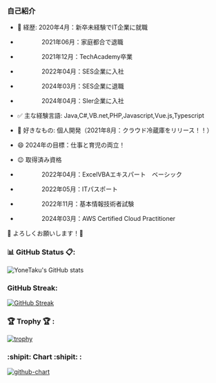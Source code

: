 ### 自己紹介

- 💬 経歴: 2020年4月：新卒未経験でIT企業に就職
- 　　　　2021年06月：家庭都合で退職
- 　　　　2021年12月：TechAcademy卒業 　　　　
- 　　　　2022年04月：SES企業に入社
- 　　　　2024年03月：SES企業に退職
- 　　　　2024年04月：SIer企業に入社
- ✅ 主な経験言語: Java,C#,VB.net,PHP,Javascript,Vue.js,Typescript
- 🥰 好きなもの: 個人開発（2021年8月：クラウド冷蔵庫をリリース！！）
- 😄 2024年の目標：仕事と育児の両立！

- 😉 取得済み資格
- 　　　　2022年04月：ExcelVBAエキスパート　ベーシック
- 　　　　2022年05月：ITパスポート
- 　　　　2022年11月：基本情報技術者試験
- 　　　　2024年03月：AWS Certified Cloud Practitioner



🙇 よろしくお願いします！🙇

### 📊 GitHub Status 📋:
![YoneTaku's GitHub stats](https://github-readme-stats.vercel.app/api?custom_title=YoneTaku's%20GitHub%20Status&username=yonetaku0519&count_private=true&show_icons=true&theme=radical)



### GitHub Streak:
[![GitHub Streak](http://github-readme-streak-stats.herokuapp.com?user=yonetaku0519&theme=onedark_duo)](https://git.io/streak-stats)


### 🏆 Trophy 🏆 :

[![trophy](https://github-profile-trophy.vercel.app/?username=yoshinori-koide&no-frame=true&theme=onedark&row=2&column=4)](https://github.com/ryo-ma/github-profile-trophy)

### :shipit: Chart :shipit: :

[![github-chart](https://github-chart.vercel.app/api?user=yonetaku0519)](https://github.com/rokumura7/github-chart)




